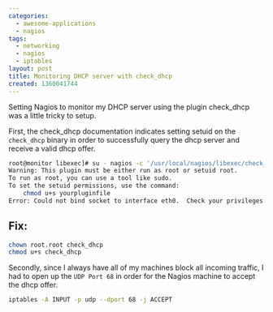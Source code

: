 ```yaml
---
categories:
  - awesome-applications
  - nagios
tags:
  - networking
  - nagios
  - iptables
layout: post
title: Monitoring DHCP server with check_dhcp
created: 1360041744
---
```


Setting Nagios to monitor my DHCP server using the plugin check_dhcp was a little tricky to setup.

First, the check_dhcp documentation indicates setting setuid on the `check_dhcp` binary in order to successfully query the dhcp server and receive a valid dhcp offer.

```bash
root@monitor libexec]# su - nagios -c '/usr/local/nagios/libexec/check_dhcp -s 192.168.1.2'
Warning: This plugin must be either run as root or setuid root.
To run as root, you can use a tool like sudo.
To set the setuid permissions, use the command:
	chmod u+s yourpluginfile
Error: Could not bind socket to interface eth0.  Check your privileges...
```

## Fix:

```bash
chown root.root check_dhcp 
chmod u+s check_dhcp 
```

Secondly, since I always have all of my machines block all incoming traffic, I had to open up the `UDP Port 68` in order for the Nagios machine to accept the dhcp offer.

```bash
iptables -A INPUT -p udp --dport 68 -j ACCEPT
```
